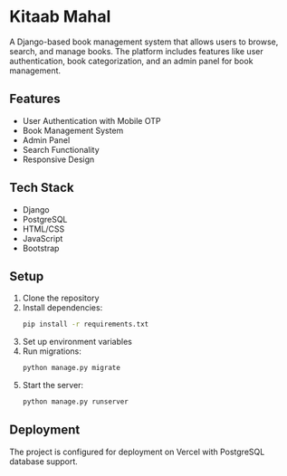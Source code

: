 # Kitaab Mahal

A Django-based book management system that allows users to browse, search, and manage books. The platform includes features like user authentication, book categorization, and an admin panel for book management.

## Features

- User Authentication with Mobile OTP
- Book Management System
- Admin Panel
- Search Functionality
- Responsive Design

## Tech Stack

- Django
- PostgreSQL
- HTML/CSS
- JavaScript
- Bootstrap

## Setup

1. Clone the repository
2. Install dependencies:
   ```bash
   pip install -r requirements.txt
   ```
3. Set up environment variables
4. Run migrations:
   ```bash
   python manage.py migrate
   ```
5. Start the server:
   ```bash
   python manage.py runserver
   ```

## Deployment

The project is configured for deployment on Vercel with PostgreSQL database support. 